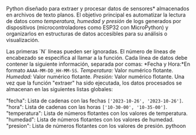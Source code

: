 Python diseñado para extraer y procesar datos de sensores* almacenados en archivos de texto planos. El objetivo principal es automatizar la lectura de datos como *temperatura, humedad y presión* de logs generados por dispositivos (microcontroladores como ESP32 con MicroPython) y organizarlos en estructuras de datos accesibles para su análisis o visualización.

Las primeras ´N´ líneas pueden ser ignoradas. El número de líneas de encabezado se especifica al llamar a la función.
Cada línea de datos debe contener la siguiente información, separada por comas:
*Fecha y Hora:*En formato `AAAA-MM-DD_HH-MM-SS`.
*Temperatura:* Valor numérico flotante.
*Humedad:* Valor numérico flotante.
*Presión:* Valor numérico flotante.
Una vez que la función "extraer" ha sido ejecutada, los datos procesados se almacenan en las siguientes listas globales:

"fecha": Lista de cadenas con las fechas `['2023-10-26', '2023-10-26']`.
"hora": Lista de cadenas con las horas  `['10-30-00', '10-35-00']`.
"temperatura": Lista de números flotantes con los valores de temperatura.
"humedad": Lista de números flotantes con los valores de humedad.
"presion": Lista de números flotantes con los valores de presión.
pythoon
